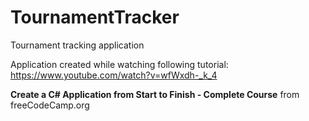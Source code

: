 # TournamentTracker
Tournament tracking application

Application created while watching following tutorial:
https://www.youtube.com/watch?v=wfWxdh-_k_4

<b>Create a C# Application from Start to Finish - Complete Course</b>
from freeCodeCamp.org
